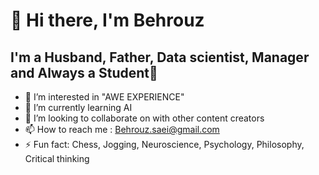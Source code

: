 # 👋 Hi there, I'm Behrouz
## I'm a Husband, Father, Data scientist, Manager and Always a Student🤣
- 👀 I’m interested in "AWE EXPERIENCE"
- 🌱 I’m currently learning AI
- 💞️ I’m looking to collaborate on with other content creators
- 📫 How to reach me : Behrouz.saei@gmail.com
- ⚡ Fun fact: Chess, Jogging, Neuroscience, Psychology, Philosophy, Critical thinking
